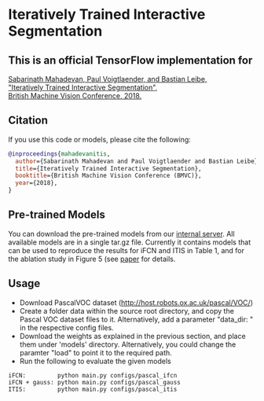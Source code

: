 # Iteratively Trained Interactive Segmentation

## This is an official TensorFlow implementation for

[
Sabarinath Mahadevan, Paul Voigtlaender, and Bastian Leibe,  
"Iteratively Trained Interactive Segmentation",  
British Machine Vision Conference, 2018.
](http://bmvc2018.org/contents/papers/0652.pdf)

## Citation

If you use this code or models, please cite the following:

```bibtex
@inproceedings{mahadevanitis,
  author={Sabarinath Mahadevan and Paul Voigtlaender and Bastian Leibe},
  title={Iteratively Trained Interactive Segmentation},
  booktitle={British Machine Vision Conference (BMVC)},
  year={2018},
}
```

## Pre-trained Models

You can download the pre-trained models from our [internal server](https://omnomnom.vision.rwth-aachen.de/data/itis/).
All available models are in a single tar.gz file. Currently it contains models that can be used to reproduce the results for iFCN and ITIS in Table 1, and for the ablation study in Figure 5 (see [paper](http://bmvc2018.org/contents/papers/0652.pdf) for details.


## Usage

* Download PascalVOC dataset (http://host.robots.ox.ac.uk/pascal/VOC/) 
* Create a folder data within the source root directory, and copy the Pascal VOC dataset files to it. Alternatively, add a parameter "data_dir: <path to pascal voc root>" in the respective config files.
* Download the weights as explained in the previous section, and place them under 'models' directory. Alternatively, you could change the paramter "load" to point it to the required path.
* Run the following to evaluate the given models
  
```misc
iFCN:         python main.py configs/pascal_ifcn
iFCN + gauss: python main.py configs/pascal_gauss
ITIS:         python main.py configs/pascal_itis
```

